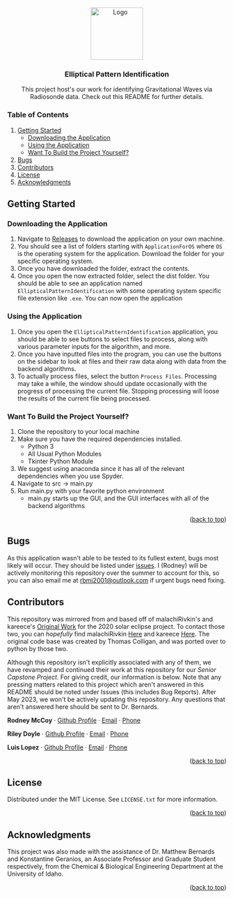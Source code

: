 <a name="readme-top"></a>




<!-- PROJECT LOGO -->
<br />
<div align="center">
  <a href="https://github.com/RodneyMcCoy/elliptical-pattern-identification">
    <img src="https://github.com/RodneyMcCoy/elliptical-pattern-identification/blob/master/res/logo.ico" alt="Logo" width="120">
  </a>

<h3 align="center">Elliptical Pattern Identification</h3>

  <p align="center">
    This project host's our work for identifying Gravitational Waves via Radiosonde data. Check out this README for further details.
  </p>
</div>



<!-- TABLE OF CONTENTS -->

### Table of Contents
<ol>
  <li>
    <a href="#getting-started">Getting Started</a>
    <ul>
      <li><a href="#downloading-the-application"> Downloading the Application</li>
      <li><a href="#using-the-application"> Using the Application </li>
      <li><a href="#want-to-build-the-project-yourself"> Want To Build the Project Yourself?</li>
    </ul>
  </li>
  <li><a href="#bugs">Bugs</a></li>
  <li><a href="#contributors">Contributors</a></li>
  <li><a href="#license">License</a></li>
  <li><a href="#acknowledgments">Acknowledgments</a></li>
</ol>






<!-- GETTING STARTED -->
## Getting Started

<!-- DOWNLOADING THE APPLICATION -->
### Downloading the Application

1. Navigate to [Releases](https://github.com/RodneyMcCoy/elliptical-pattern-identification/releases) to download the application on your own machine.
2. You should see a list of folders starting with `ApplicationForOS` where `OS` is the operating system for the application. Download the folder for your specific operating system.
3. Once you have downloaded the folder, extract the contents.
4. Once you open the now extracted folder, select the dist folder. You should be able to see an application named `EllipticalPatternIdentification` with some operating system specific file extension like `.exe`. You can now open the application



### Using the Application

1. Once you open the `EllipticalPatternIdentification` application, you should be able to see buttons to select files to process, along with various parameter inputs for the algorithm, and more. 
2. Once you have inputted files into the program, you can use the buttons on the sidebar to look at files and their raw data along with data from the backend algorithms.
3. To actually process files, select the button `Process Files`. Processing may take a while, the window should update occasionally with the progress of processing the current file. Stopping processing will loose the results of the current file being processed.



### Want To Build the Project Yourself?

1. Clone the repository to your local machine
2. Make sure you have the required dependencies installed. 
	- Python 3
	- All Usual Python Modules
	- Tkinter Python Module
3. We suggest using anaconda since it has all of the relevant dependencies when you use Spyder.
4. Navigate to src -> main.py
5. Run main.py with your favorite python environment
	- main.py starts up the GUI, and the GUI interfaces with all of the backend algorithms



<p align="right">(<a href="#readme-top">back to top</a>)</p>



<!-- utilityScripts:
	this directory contains a variety of programs I have created to test ideas, learn analysis 	techniques, and troubleshoot problems. None are essential for analysis, but provide some insight to the evolution of the main analysis script. It also contains the original hodograph code from Thomas Colligan that I ported over to Python. -->


<!-- BUGS -->
## Bugs

As this application wasn't able to be tested to its fullest extent, bugs most likely will occur. They should be listed under [issues](https://github.com/RodneyMcCoy/elliptical-pattern-identification/issues). I (Rodney) will be actively monitoring this repository over the summer to account for this, so you can also email me at rbmj2001@outlook.com if urgent bugs need fixing. 

<!-- CONTRIBUTORS -->
## Contributors

This repository was mirrored from and based off of malachiRivkin's and kareece's [Original Work](https://github.com/malachiRivkin/hodographAnalysis) for the 2020 solar eclipse project. To contact those two, you can *hopefully* find malachiRivkin [Here](https://github.com/malachiRivkin) and kareece [Here](https://github.com/kareece).  The original code base was created by Thomas Colligan, and was ported over to python by those two. 

Although this repository isn't explicitly associated with any of them, we have revamped and continued their work at this repository for our *Senior Capstone Project*. For giving credit, our information is below. Note that any pressing matters related to this project which aren't answered in this README should be noted under Issues (this includes Bug Reports). After May 2023, we won't be actively updating this repository. Any questions that aren't answered here should be sent to Dr. Bernards.


**Rodney McCoy** &middot;
[Github Profile](https://github.com/RodneyMcCoy) &middot;
[Email](rbmj2001@outlook.com) &middot;
[Phone](208-860-4186)




**Riley Doyle** &middot;
[Github Profile](https://www.example.com/) &middot;
[Email](doyl1482@vandals.uidaho.edu) &middot;
[Phone](805-850-8594)




**Luis Lopez** &middot;
[Github Profile](https://www.example.com/) &middot;
[Email](lope9245@vandals.uidaho.edu) &middot;
[Phone](208-320-2344)


<p align="right">(<a href="#readme-top">back to top</a>)</p>



<!-- LICENSE -->
## License

Distributed under the MIT License. See `LICENSE.txt` for more information.

<p align="right">(<a href="#readme-top">back to top</a>)</p>





<!-- ACKNOWLEDGMENTS -->
## Acknowledgments
This project was also made with the assistance of Dr. Matthew Bernards and Konstantine Geranios, an Associate Professor and Graduate Student respectively, from the Chemical & Biological Engineering Department at the University of Idaho.
<p align="right">(<a href="#readme-top">back to top</a>)</p>
